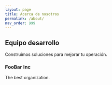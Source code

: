 ```yaml
---
layout: page
title: Acerca de nosotros
permalink: /about/
nav_order: 999
---
```


## Equipo desarrollo

Construimos soluciones para mejorar tu operación.

### FooBar Inc

The best organization.
